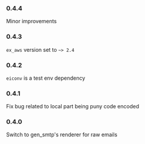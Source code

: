 ### 0.4.4
Minor improvements

### 0.4.3
`ex_aws` version set to `~> 2.4`

### 0.4.2
`eiconv` is a test env dependency

### 0.4.1
Fix bug related to local part being puny code encoded

### 0.4.0
Switch to gen_smtp's renderer for raw emails
